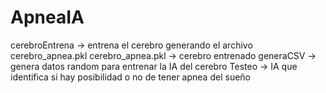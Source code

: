 # ApneaIA
cerebroEntrena -> entrena el cerebro generando el archivo cerebro_apnea.pkl
cerebro_apnea.pkl -> cerebro entrenado
generaCSV -> genera datos random para entrenar la IA del cerebro
Testeo -> IA que identifica si hay posibilidad o no de tener apnea del sueño
